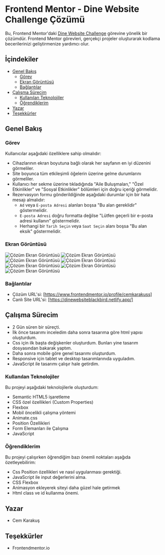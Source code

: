 # Frontend Mentor - Dine Website Challenge Çözümü

Bu, Frontend Mentor'daki [Dine Website Challenge](https://www.frontendmentor.io/challenges/dine-restaurant-website-yAt7Vvxt7) görevine yönelik bir çözümdür. Frontend Mentor görevleri, gerçekçi projeler oluşturarak kodlama becerilerinizi geliştirmenize yardımcı olur.

## İçindekiler

- [Genel Bakış](#genel-bakış)
  - [Görev](#görev)
  - [Ekran Görüntüsü](#ekran-görüntüsü)
  - [Bağlantılar](#bağlantılar)
- [Çalışma Sürecim](#çalışma-sürecim)
  - [Kullanılan Teknolojiler](#kullanılan-teknolojiler)
  - [Öğrendiklerim](#öğrendiklerim)
- [Yazar](#yazar)
- [Teşekkürler](#teşekkürler)

## Genel Bakış

### Görev

Kullanıcılar aşağıdaki özelliklere sahip olmalıdır:

- Cihazlarının ekran boyutuna bağlı olarak her sayfanın en iyi düzenini görmeliler.
- Site boyunca tüm etkileşimli öğelerin üzerine gelme durumlarını görmeliler.
- Kullanıcı her sekme üzerine tıkladığında "Aile Buluşmaları," "Özel Etkinlikler" ve "Sosyal Etkinlikler" bölümleri için doğru içeriği görmelidir.
- Rezervasyon formu gönderildiğinde aşağıdaki durumlar için bir hata mesajı almalıdır:
  - `Ad` veya `E-posta Adresi` alanları boşsa "Bu alan gereklidir" göstermelidir.
  - `E-posta Adresi` doğru formatta değilse "Lütfen geçerli bir e-posta adresi kullanın" göstermelidir.
  - Herhangi bir `Tarih Seçin` veya `Saat Seçin` alanı boşsa "Bu alan eksik" göstermelidir.

### Ekran Görüntüsü

![Çözüm Ekran Görüntüsü](./screenshot/screenshot1.png)
![Çözüm Ekran Görüntüsü](./screenshot/screenshot2.png)
![Çözüm Ekran Görüntüsü](./screenshot/screenshot3.png)
![Çözüm Ekran Görüntüsü](./screenshot/screenshot4.png)
![Çözüm Ekran Görüntüsü](./screenshot/screenshot5.png)
![Çözüm Ekran Görüntüsü](./screenshot/screenshot6.png)
![Çözüm Ekran Görüntüsü](./screenshot/screenshot7.png)



### Bağlantılar

- Çözüm URL'si: [https://www.frontendmentor.io/profile/cemkarakuss]
- Canlı Site URL'si: [https://dinewebsiteblackbird.netlify.app/]

## Çalışma Sürecim

- 2 Gün süren bir süreçti.
- İlk önce tasarımı inceledim daha sonra tasarıma göre html yapısı oluşturdum.
- Css için ilk başta değişkenler oluşturdum. Bunları yine tasarım dosyasından bakarak yaptım.
- Daha sonra mobile göre genel tasarımı oluşturdum.
- Responsive için tablet ve desktop tasarımlarınıda uyguladım.
- JavaScript ile tasarımı çalışır hale getirdim.

### Kullanılan Teknolojiler

Bu projeyi aşağıdaki teknolojilerle oluşturdum:

- Semantic HTML5 işaretleme
- CSS özel özellikleri (Custom Properties)
- Flexbox
- Mobil öncelikli çalışma yöntemi
- Animate.css
- Position Özellikleri
- Form Elemanları ile Çalışma
- JavaScript 

### Öğrendiklerim

Bu projeyi çalışırken öğrendiğim bazı önemli noktaları aşağıda özetleyebilirim:

- Css Position özellikleri ve nasıl uygulanması gerektiği.
- JavaScript ile input değerlerini alma.
- CSS Flexbox  
- Animasyon ekleyerek siteyi daha güzel hale getirmek
- Html class ve id kullanma önemi.

## Yazar 
- Cem Karakuş

## Teşekkürler

- Frontendmentor.io